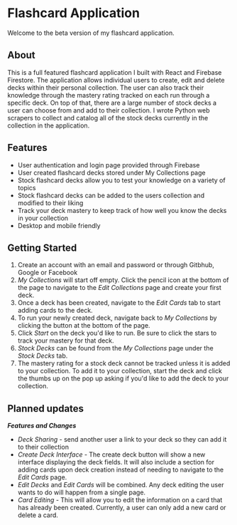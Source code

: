 # Flashcard Application

Welcome to the beta version of my flashcard application.


## About

This is a full featured flashcard application I built with React and Firebase Firestore. The application allows individual users to create, edit and delete decks within their personal collection. The user can also track their knowledge through the mastery rating tracked on each run through a specific deck. On top of that, there are a large number of stock decks a user can choose from and add to their collection. I wrote Python web scrapers to collect and catalog all of the stock decks currently in the collection in the application.

## Features

* User authentication and login page provided through Firebase
* User created flashcard decks stored under My Collections page
* Stock flashcard decks allow you to test your knowledge on a variety of topics
* Stock flashcard decks can be added to the users collection and modified to their liking
* Track your deck mastery to keep track of how well you know the decks in your collection
* Desktop and mobile friendly

## Getting Started

1. Create an account with an email and password or through Gitbhub, Google or Facebook
2. *My Collections* will start off empty. Click the pencil icon at the bottom of the page to navigate to the *Edit Collections* page and create your first deck.
3. Once a deck has been created, navigate to the *Edit Cards* tab to start adding cards to the deck.
4. To run your newly created deck, navigate back to *My Collections* by clicking the button at the bottom of the page. 
5. Click *Start* on the deck you'd like to run. Be sure to click the stars to track your mastery for that deck.
6. *Stock Decks* can be found from the *My Collections* page under the *Stock Decks* tab.
7. The mastery rating for a stock deck cannot be tracked unless it is added to your collection. To add it to your collection, start the deck and click the thumbs up on the pop up asking if you'd like to add the deck to your collection.

## Planned updates

***Features and Changes***
* *Deck Sharing* - send another user a link to your deck so they can add it to their collection
* *Create Deck Interface* - The create deck button will show a new interface displaying the deck fields. It will also include a section for adding cards upon deck creation instead of needing to navigate to the *Edit Cards* page.
* *Edit Decks* and *Edit Cards* will be combined. Any deck editing the user wants to do will happen from a single page.
* *Card Editing* - This will allow you to edit the information on a card that has already been created. Currently, a user can only add a new card or delete a card.

